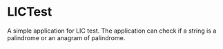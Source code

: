# LICTest
A simple application for LIC test. The application can check if a string is a palindrome or an anagram of palindrome.
